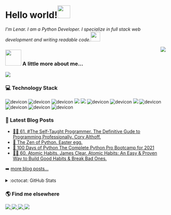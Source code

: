 <H1>
Hello world!<img src="https://media.giphy.com/media/C0fJBtUsdG8KY/giphy.gif" width="40px">
</H1>

<p><em>I'm Lenar. I am a Python Developer. I specialize in full stack web development and writing readable code.<img src="https://media.giphy.com/media/WUlplcMpOCEmTGBtBW/giphy.gif" width="30"> 
</em></p>

<img align='right' src="https://media.giphy.com/media/cID9NShVKKjHs5ygCP/giphy.gif">

### <img src="https://media.giphy.com/media/VgCDAzcKvsR6OM0uWg/giphy.gif" width="50"> A little more about me...  

<!-- Spotify -->
<div>
	<a href="#"><img src="https://spotify-recently-played-readme.vercel.app/api?user=lyc5820s2tgyaacnm646qlk8h"></a>
</div>

<!-- Technologies I know -->
### 💻 Technology Stack

<div>
	<img src="https://img.shields.io/badge/HTML-239120?style=for-the-badge&logo=html5&logoColor=white" alt="devicon" />
	<img src="https://img.shields.io/badge/CSS-239120?&style=for-the-badge&logo=css3&logoColor=white" alt="devicon" />
	<img src="https://img.shields.io/badge/Bootstrap-563D7C?style=for-the-badge&logo=bootstrap&logoColor=white" alt="devicon" />	
	<img src="https://img.shields.io/badge/Python-3776AB?style=for-the-badge&logo=python&logoColor=white" />
	<img src="https://img.shields.io/badge/Flask-000000?style=for-the-badge&logo=flask&logoColor=white" />
	<img src="https://img.shields.io/badge/Django-092E20?style=for-the-badge&logo=django&logoColor=white" alt="devicon" />
	<img src="https://img.shields.io/badge/Git-F05032?style=for-the-badge&logo=git&logoColor=white" alt="devicon" />
	<img src="https://img.shields.io/badge/Docker-2CA5E0?style=for-the-badge&logo=docker&logoColor=white" />
	<img src="https://img.shields.io/badge/PostgreSQL-316192?style=for-the-badge&logo=postgresql&logoColor=white" alt="devicon" />
	<img src="https://img.shields.io/badge/Linux-FCC624?style=for-the-badge&logo=linux&logoColor=black" alt="devicon" />
	<img src="https://img.shields.io/badge/Jupyter-F37626.svg?&style=for-the-badge&logo=Jupyter&logoColor=white" alt="devicon" />
	<img src="https://img.shields.io/badge/pycharm-143?style=for-the-badge&logo=pycharm&logoColor=black&color=black&labelColor=green" alt="devicon" />
</div>

### 📕 Latest Blog Posts

- [👨‍💻 61. #The Self-Taught Programmer. The Definitive Gude to Programming Professionally. Cory Althoff.](https://lenar-blog.herokuapp.com/post/9)
- [🥚 The Zen of Python. Easter egg.](https://lenar-blog.herokuapp.com/post/8)
- [🐍 100 Days of Python The Complete Python Pro Bootcamp for 2021](https://lenar-blog.herokuapp.com/post/5)
- [🏃‍♂️ 60. Atomic Habits. James Clear. Atomic Habits: An Easy & Proven Way to Build Good Habits & Break Bad Ones.](https://lenar-blog.herokuapp.com/post/7)

➡️ [more blog posts...](https://lenar-blog.herokuapp.com)

<details>
  <summary>:octocat: GitHub Stats</summary>
  <div align="center">
  <a href="https://github.com/lenargasimov">
    <img height="180em" src="https://github-readme-stats.vercel.app/api?username=lenargasimov&show_icons=true&theme=dracula&include_all_commits=true&count_private=true"/>
    <img height="180em" src="https://github-readme-stats.vercel.app/api/top-langs/?username=lenargasimov&layout=compact&langs_count=16&theme=dracula"/>
   </a>
  </div>
</details>

<!-- Navbar links -->

### 🌎 Find me elsewhere 

<div>
<a href="https://lenargasimov.dev" target="_blank">
    <img src="https://img.shields.io/badge/Website/Blog-black?&style=for-the-badge&logo=website&logoColor=white" />
  </a>
  <a href="https://www.linkedin.com/in/lenargasimov/" target="_blank">
    <img src="https://img.shields.io/badge/linkedin-%230077B5.svg?&style=for-the-badge&logo=linkedin&logoColor=white" />
  </a>
  <a href="https://twitter.com/lenargasimov" target="_blank">
    <img src="https://img.shields.io/badge/Twitter-1DA1F2?style=for-the-badge&logo=twitter&logoColor=white">
  </a>
  <a href="mailto:lenargasimov@yahoo.com" target="_blank">
    <img src="https://img.shields.io/badge/Yahoo-720e9e?style=for-the-badge&logo=yahoo&logoColor=white" />        
  </a>
</div>

